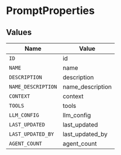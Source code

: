 # PromptProperties


## Values

| Name               | Value              |
| ------------------ | ------------------ |
| `ID`               | id                 |
| `NAME`             | name               |
| `DESCRIPTION`      | description        |
| `NAME_DESCRIPTION` | name_description   |
| `CONTEXT`          | context            |
| `TOOLS`            | tools              |
| `LLM_CONFIG`       | llm_config         |
| `LAST_UPDATED`     | last_updated       |
| `LAST_UPDATED_BY`  | last_updated_by    |
| `AGENT_COUNT`      | agent_count        |